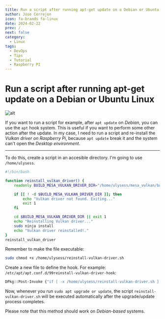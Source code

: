 ```yaml
---
title: Run a script after running apt-get update on a Debian or Ubuntu Linux
author: Jose Cerrejon
icon: fa-brands fa-linux
date: 2024-02-22
prev: /
next: false
category:
  - Linux
tags:
  - DevOps
  - Tips
  - Tutorial
  - Raspberry PI
---
```

# Run a script after running apt-get update on a Debian or Ubuntu Linux

![alt](/images/2024/02/apt_conf_d.png "/etc/apt/apt.conf.d")

If you want to run a script for example, after `apt update` on _Debian_, you can use the `apt` hook system. This is useful if you want to perform some other action after the update. In my case, I need to run a script and re-install the _Vulkan driver on Raspberry Pi_, because `apt update` break it and the system can't open the _Desktop environment_.

- - -

To do this, create a script in an accesible directory. I'm going to use `/home/ulysess`.

```bash title="/home/ulysess/reinstall-vulkan-driver.sh"
#!/bin/bash

function reinstall_vulkan_driver() {
    readonly BUILD_MESA_VULKAN_DRIVER_DIR="/home/ulysess/mesa_vulkan/build"

    if [[ ! -d $BUILD_MESA_VULKAN_DRIVER_DIR ]]; then
        echo "Vulkan driver not found. Exiting..."
        exit 1
    fi

    cd $BUILD_MESA_VULKAN_DRIVER_DIR || exit 1
    echo "Reinstalling Vulkan driver..."
    sudo ninja install
    echo "Vulkan driver reinstalled!."
}
reinstall_vulkan_driver
```

Remember to make the file executable:

```bash
sudo chmod +x /home/ulysess/reinstall-vulkan-driver.sh
```

Create a new file to define the hook. For example: `/etc/apt/apt.conf.d/99reinstall-vulkan-driver-hook`:

```bash title="/etc/apt/apt.conf.d/99reinstall-vulkan-driver-hook"
DPkg::Post-Invoke {"if [ -x /home/ulysess/reinstall-vulkan-driver.sh ]; then /home/ulysess/reinstall-vulkan-driver.sh; fi";};
```

Now, whenever you run `sudo apt upgrade or update`, the script `reinstall-vulkan-driver.sh` will be executed automatically after the upgrade/update process completes.

Please note that this method should work on _Debian-based_ systems.